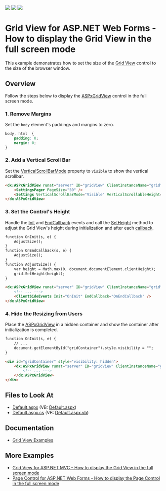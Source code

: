 <!-- default badges list -->
![](https://img.shields.io/endpoint?url=https://codecentral.devexpress.com/api/v1/VersionRange/128543594/21.2.3%2B)
[![](https://img.shields.io/badge/Open_in_DevExpress_Support_Center-FF7200?style=flat-square&logo=DevExpress&logoColor=white)](https://supportcenter.devexpress.com/ticket/details/E1081)
[![](https://img.shields.io/badge/📖_How_to_use_DevExpress_Examples-e9f6fc?style=flat-square)](https://docs.devexpress.com/GeneralInformation/403183)
<!-- default badges end -->
# Grid View for ASP.NET Web Forms - How to display the Grid View in the full screen mode

This example demonstrates how to set the size of the [Grid View](https://docs.devexpress.com/AspNet/5823/components/grid-view) control to the size of the browser window.

## Overview

Follow the steps below to display the [ASPxGridView](https://docs.devexpress.com/AspNet/DevExpress.Web.ASPxGridView) control in the full screen mode.

### 1. Remove Margins

Set the `body` element's paddings and margins to zero.

```css  
body, html  {
    padding: 0;  
    margin: 0;  
}  
``` 

### 2. Add a Vertical Scroll Bar

Set the [VerticalScrollBarMode](https://docs.devexpress.com/AspNet/DevExpress.Web.ASPxGridSettings.VerticalScrollBarMode) property to `Visible` to show the vertical scrollbar.

```aspx
<dx:ASPxGridView runat="server" ID="gridView" ClientInstanceName="grid" Width="100%" DataSourceID="ds" KeyFieldName="OrderID">
    <SettingsPager PageSize="50" />
    <Settings VerticalScrollBarMode="Visible" VerticalScrollableHeight="0" />
</dx:ASPxGridView>
```

### 3. Set the Control's Height

Handle the [Init](https://docs.microsoft.com/en-us/dotnet/api/system.web.ui.control.init?view=netframework-4.8) and [EndCallback](https://docs.devexpress.com/AspNet/js-ASPxClientGridView.EndCallback) events and call the [SetHeight](https://docs.devexpress.com/AspNet/js-ASPxClientControl.SetHeight(height)) method to adjust the Grid View's height during initialization and after each [callback](https://docs.devexpress.com/AspNet/402559/common-concepts/callbacks).

```aspx
function OnInit(s, e) {
    AdjustSize();
}
function OnEndCallback(s, e) {
    AdjustSize();
}
function AdjustSize() {
    var height = Math.max(0, document.documentElement.clientHeight);
    grid.SetHeight(height);
}

<dx:ASPxGridView runat="server" ID="gridView" ClientInstanceName="grid" Width="100%" DataSourceID="ds" KeyFieldName="OrderID">
    <!-- ... --->
    <ClientSideEvents Init="OnInit" EndCallback="OnEndCallback" />
</dx:ASPxGridView>
```

### 4. Hide the Resizing from Users

Place the [ASPxGridView](https://docs.devexpress.com/AspNet/DevExpress.Web.ASPxGridView) in a hidden container and show the container after initialization is completed.

```aspx
function OnInit(s, e) {
    // ...
    document.getElementById("gridContainer").style.visibility = "";
}

<div id="gridContainer" style="visibility: hidden">
    <dx:ASPxGridView runat="server" ID="gridView" ClientInstanceName="grid" Width="100%" DataSourceID="ds" KeyFieldName="OrderID">
        <!-- ... --->
    </dx:ASPxGridView>
</div>
```

<!-- default file list -->

## Files to Look At

* [Default.aspx](./CS/Default.aspx) (VB: [Default.aspx](./VB/Default.aspx))
* [Default.aspx.cs](./CS/Default.aspx.cs) (VB: [Default.aspx.vb](./VB/Default.aspx.vb))

<!-- default file list end -->

## Documentation

- [Grid View Examples](https://docs.devexpress.com/AspNet/3768/components/grid-view/examples)

## More Examples

- [Grid View for ASP.NET MVC - How to display the Grid View in the full screen mode](https://supportcenter.devexpress.com/ticket/details/t830635/how-to-use-the-gridview-extension-in-full-screen-mode-100-browser-width-and-height)
- [Page Control for ASP.NET Web Forms - How to display the Page Control in the full screen mode](https://supportcenter.devexpress.com/ticket/details/t830634/how-to-use-the-aspxpagecontrol-control-in-full-screen-mode-100-browser-width-and-height)

